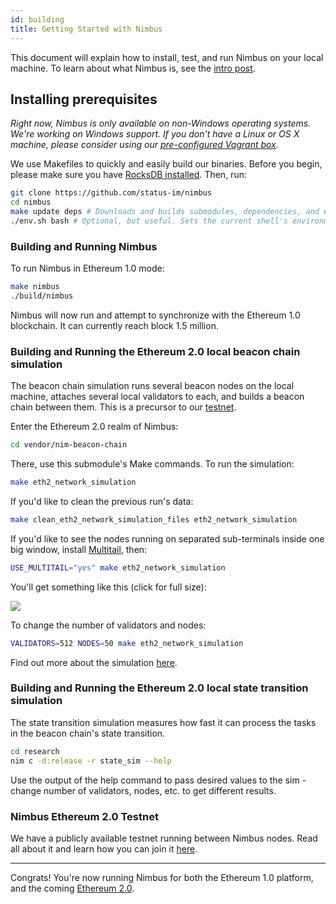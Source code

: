 ```yaml
---
id: building
title: Getting Started with Nimbus
---
```


This document will explain how to install, test, and run Nimbus on your local machine. To learn about what Nimbus is, see the [intro post](https://our.status.im/nimbus-for-newbies/).

## Installing prerequisites

_Right now, Nimbus is only available on non-Windows operating systems. We're working on Windows support. If you don't have a Linux or OS X machine, please consider using our [pre-configured Vagrant box](https://github.com/status-im/nim-vagrant)._

We use Makefiles to quickly and easily build our binaries. Before you begin, please make sure you have [RocksDB installed](https://github.com/status-im/nimbus#rocksdb). Then, run:

```bash
git clone https://github.com/status-im/nimbus
cd nimbus
make update deps # Downloads and builds submodules, dependencies, and even Nim itself
./env.sh bash # Optional, but useful. Sets the current shell's environment to use the version of Nim language the `make update deps` command just built
```

### Building and Running Nimbus

To run Nimbus in Ethereum 1.0 mode:

```bash
make nimbus
./build/nimbus
```

Nimbus will now run and attempt to synchronize with the Ethereum 1.0 blockchain. It can currently reach block 1.5 million.

### Building and Running the Ethereum 2.0 local beacon chain simulation

The beacon chain simulation runs several beacon nodes on the local machine, attaches several local validators to each, and builds a beacon chain between them. This is a precursor to our [testnet](https://our.status.im/the-nimbus-mvp-testnet-is-here/).

Enter the Ethereum 2.0 realm of Nimbus:

```bash
cd vendor/nim-beacon-chain
```

There, use this submodule's Make commands. To run the simulation:

```bash
make eth2_network_simulation
```

If you'd like to clean the previous run's data:

```bash
make clean_eth2_network_simulation_files eth2_network_simulation
```

If you'd like to see the nodes running on separated sub-terminals inside one big window, install [Multitail](https://www.vanheusden.com/multitail/), then:

```bash
USE_MULTITAIL="yes" make eth2_network_simulation
```

You'll get something like this (click for full size):

[![](https://i.imgur.com/Pc99VDO.png)](https://i.imgur.com/Pc99VDO.png)

To change the number of validators and nodes:

```bash
VALIDATORS=512 NODES=50 make eth2_network_simulation
```

Find out more about the simulation [here](https://our.status.im/nimbus-development-update-03/).

### Building and Running the Ethereum 2.0 local state transition simulation

The state transition simulation measures how fast it can process the tasks in the beacon chain's state transition.

```bash
cd research
nim c -d:release -r state_sim --help
```

Use the output of the help command to pass desired values to the sim - change number of validators, nodes, etc. to get different results.

### Nimbus Ethereum 2.0 Testnet

We have a publicly available testnet running between Nimbus nodes. Read all about it and learn how you can join it [here](https://our.status.im/the-nimbus-mvp-testnet-is-here/).

---

Congrats! You're now running Nimbus for both the Ethereum 1.0 platform, and the coming [Ethereum 2.0](https://our.status.im/tag/two-point-oh).